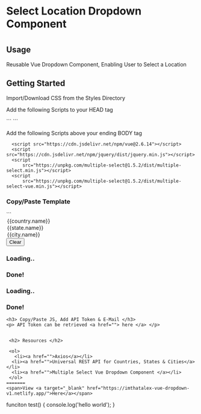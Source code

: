 <h1> Select Location Dropdown Component <h1>


<h2> Usage </h2>
<p> Reusable Vue Dropdown Component, Enabling User to Select a Location </p>


<h2> Getting Started </h2>
<p> Import/Download CSS from the Styles Directory </p>


<p> Add the following Scripts to your HEAD tag </p>
```
  <script src="https://unpkg.com/axios/dist/axios.min.js"></script>
```


<p> Add the following Scripts above your ending BODY tag </p>
  
```
  <script src="https://cdn.jsdelivr.net/npm/vue@2.6.14"></script>
  <script src="https://cdn.jsdelivr.net/npm/jquery/dist/jquery.min.js"></script>
  <script
      src="https://unpkg.com/multiple-select@1.5.2/dist/multiple-select.min.js"></script>
  <script
      src="https://unpkg.com/multiple-select@1.5.2/dist/multiple-select-vue.min.js"></script>
```




<h3> Copy/Paste Template </h3>
```
  <div id="app">
      <div class="container">
          <div class="outer-row">
              <div class="col">
                  <div class="row">
                      <multiple-select
                          class="fixed-width"
                          placeholder="Please Select a Country"
                          v-model="selectedCountryId">
                          <option
                              v-for="country in countries"
                              v-bind:value="country.id">{{country.name}}</option>
                      </multiple-select>
                  </div>
                  <div class="row">
                      <multiple-select
                          class="fixed-width"
                          placeholder="Please Select a State"
                          v-model="selectedStateId">
                          <option
                              v-for="state in states"
                              v-bind:value="state.id">{{state.name}}</option>
                      </multiple-select>
                  </div>
                  <div class="row">
                      <multiple-select
                          class="fixed-width"
                          placeholder="Please Select a City"
                          multiple
                          v-model="selectedCityId">
                          <option
                              v-for="city in cities"
                              v-bind:value="city.id">{{city.name}}</option>
                      </multiple-select>
                  </div>
              </div>
              <div class="row">
                  <button id="clearBttn" @click="clearValues()">Clear</button>
                  <h3 class="loadStatus" v-if="selectedCountryId &&
                      states.length == 0">Loading..</h3>
                  <h3 class="loadStatus" v-if="selectedCountryId &&
                      states.length != 0">Done!</h3>
                  <h3 id="loadingCityIcon" class="loadStatus"
                      v-if="selectedStateId &&
                      cities.length == 0">Loading..</h3>
                  <h3 id="noCitiesText" class="loadStatus"></h3>
                  <h3 class="loadStatus" v-if="selectedStateId &&
                      cities.length != 0">Done!</h3>
              </div>
          </div>
      </div>
  </div>
  
  
```
<h3> Copy/Paste JS, Add API Token & E-Mail </h3>
<p> API Token can be retrieved <a href=""> here </a> </p>


 <h2> Resources </h2>

 <ol>
   <li><a href="">Axios</a></li>
  <li><a href="">Universal REST API for Countries, States & Cities</a></li>
  <li><a href="">Multiple Select Vue Dropdown Component </a></li>
 </ol>
=======
<span>View <a target="_blank" href="https://imthatalex-vue-dropdown-v1.netlify.app/">Here</a></span>

```
  funciton test() {
    console.log('hello world');
  } 

```
